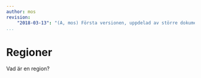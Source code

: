 ```yaml
---
author: mos
revision:
    "2018-03-13": "(A, mos) Första versionen, uppdelad av större dokument."
...
```

Regioner
==================================

Vad är en region?
